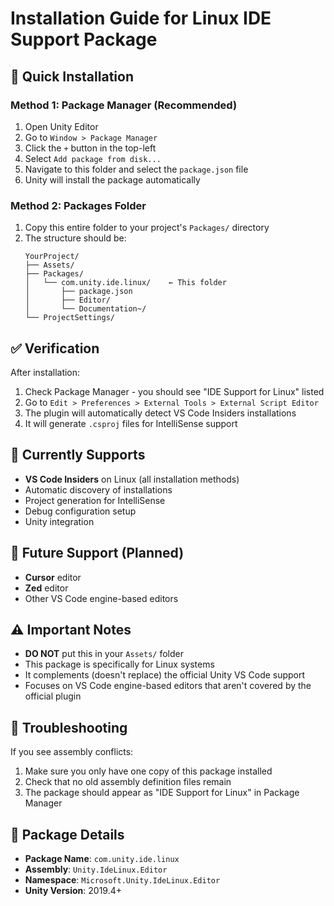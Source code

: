 # Installation Guide for Linux IDE Support Package

## 🚀 Quick Installation

### Method 1: Package Manager (Recommended)
1. Open Unity Editor
2. Go to `Window > Package Manager`
3. Click the `+` button in the top-left
4. Select `Add package from disk...`
5. Navigate to this folder and select the `package.json` file
6. Unity will install the package automatically

### Method 2: Packages Folder
1. Copy this entire folder to your project's `Packages/` directory
2. The structure should be:
   ```
   YourProject/
   ├── Assets/
   ├── Packages/
   │   └── com.unity.ide.linux/    ← This folder
   │       ├── package.json
   │       ├── Editor/
   │       └── Documentation~/
   └── ProjectSettings/
   ```

## ✅ Verification

After installation:
1. Check Package Manager - you should see "IDE Support for Linux" listed
2. Go to `Edit > Preferences > External Tools > External Script Editor`
3. The plugin will automatically detect VS Code Insiders installations
4. It will generate `.csproj` files for IntelliSense support

## 🎯 Currently Supports

- **VS Code Insiders** on Linux (all installation methods)
- Automatic discovery of installations
- Project generation for IntelliSense
- Debug configuration setup
- Unity integration

## 🔮 Future Support (Planned)

- **Cursor** editor
- **Zed** editor  
- Other VS Code engine-based editors

## ⚠️ Important Notes

- **DO NOT** put this in your `Assets/` folder
- This package is specifically for Linux systems
- It complements (doesn't replace) the official Unity VS Code support
- Focuses on VS Code engine-based editors that aren't covered by the official plugin

## 🐛 Troubleshooting

If you see assembly conflicts:
1. Make sure you only have one copy of this package installed
2. Check that no old assembly definition files remain
3. The package should appear as "IDE Support for Linux" in Package Manager

## 📝 Package Details

- **Package Name**: `com.unity.ide.linux`
- **Assembly**: `Unity.IdeLinux.Editor`
- **Namespace**: `Microsoft.Unity.IdeLinux.Editor`
- **Unity Version**: 2019.4+
